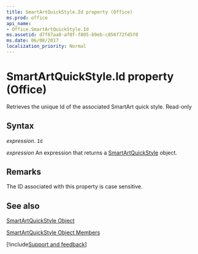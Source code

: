 ```yaml
---
title: SmartArtQuickStyle.Id property (Office)
ms.prod: office
api_name:
- Office.SmartArtQuickStyle.Id
ms.assetid: d7f67aa8-af0f-f805-b9eb-c856f72fd5f0
ms.date: 06/08/2017
localization_priority: Normal
---
```



# SmartArtQuickStyle.Id property (Office)

Retrieves the unique Id of the associated SmartArt quick style. Read-only


## Syntax

_expression_. `Id`

 _expression_ An expression that returns a [SmartArtQuickStyle](Office.SmartArtQuickStyle.md) object.


## Remarks

The ID associated with this property is case sensitive.


## See also


[SmartArtQuickStyle Object](Office.SmartArtQuickStyle.md)



[SmartArtQuickStyle Object Members](./overview/Library-Reference/smartartquickstyle-members-office.md)

[!include[Support and feedback](~/includes/feedback-boilerplate.md)]